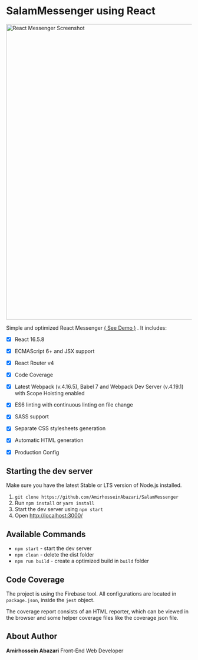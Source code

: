 # SalamMessenger using React

<img width="800" alt="React Messenger Screenshot" src="https://media.discordapp.net/attachments/762383336994766938/907380464938000444/Screenshot_145.png?width=1358&height=779"/>

Simple and optimized React Messenger [( See Demo )](https://ammessenger.netlify.app/) . It includes: 

- [x] React 16.5.8
- [x] ECMAScript 6+ and JSX support
- [x] React Router v4
- [x] Code Coverage
- [x] Latest Webpack (v.4.16.5), Babel 7 and Webpack Dev Server (v.4.19.1) with Scope Hoisting enabled
- [x] ES6 linting with continuous linting on file change
- [x] SASS support
- [x] Separate CSS stylesheets generation
- [x] Automatic HTML generation
- [x] Production Config


## Starting the dev server

Make sure you have the latest Stable or LTS version of Node.js installed.

1. `git clone https://github.com/AmirhosseinAbazari/SalamMessenger`
2. Run `npm install` or `yarn install`
3. Start the dev server using `npm start`
4. Open [http://localhost:3000/](http://localhost:3000/)


## Available Commands

- `npm start` - start the dev server
- `npm clean` - delete the dist folder
- `npm run build` - create a optimized build in `build` folder

## Code Coverage

The project is using the Firebase tool. All configurations are located in `package.json`, inside the `jest` object.

The coverage report consists of an HTML reporter, which can be viewed in the browser and some helper coverage files like the coverage json file.

## About Author

<strong>Amirhossein Abazari</strong> Front-End Web Developer
